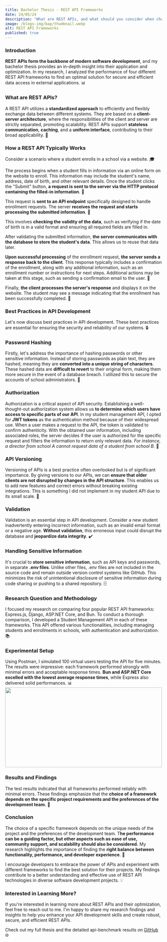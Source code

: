 ```yaml
---
title: Bachelor Thesis - REST API Frameworks
date: 24/05/24
description: "What are REST APIs, and what should you consider when choosing a framework?"
image: /blogs-img/bap/thumbnail.webp
alt: REST API Frameworks
published: true 
---
```


### Introduction
**REST APIs form the backbone of modern software development**, and my bachelor thesis provides an in-depth insight into their application and optimization. In my research, I analyzed the performance of four different REST API frameworks to find an optimal solution for secure and efficient data access in external applications. 📊

### What are REST APIs?
A REST API utilizes a **standardized approach** to efficiently and flexibly exchange data between different systems. They are based on a **client-server architecture**, where the responsibilities of the client and server are strictly separated, promoting scalability. REST APIs support **stateless communication**, **caching**, and a **uniform interface**, contributing to their broad applicability. 🔄

### How a REST API Typically Works
Consider a scenario where a student enrolls in a school via a website. 🎓

The process begins when a student fills in information via an online form on the website to enroll. This information may include the student's name, address, date of birth, and other relevant details. Once the student clicks the "Submit" button, **a request is sent to the server via the HTTP protocol containing the filled-in information**. 📝

This request is **sent to an API endpoint** specifically designed to handle enrollment requests. The server **receives the request and starts processing the submitted information**. 🔄

This involves **checking the validity of the data**, such as verifying if the date of birth is in a valid format and ensuring all required fields are filled in. 

After validating the submitted information, **the server communicates with the database to store the student's data**. This allows us to reuse that data later. 

**Upon successful processing** of the enrollment request, **the server sends a response back to the client**. This response typically includes a confirmation of the enrollment, along with any additional information, such as an enrollment number or instructions for next steps. Additional actions may be taken at this stage, such as sending a confirmation email to the user. 📨

Finally, **the client processes the server's response** and displays it on the website. The student may see a message indicating that the enrollment has been successfully completed. 🎉

### Best Practices in API Development
Let's now discuss best practices in API development. These best practices are essential for ensuring the security and reliability of our systems. 🔒

### Password Hashing
Firstly, let's address the importance of hashing passwords or other sensitive information. Instead of storing passwords as plain text, they are hashed, meaning they are **converted into a unique string of characters**. These hashed data are **difficult to revert** to their original form, making them more secure in the event of a database breach. I utilized this to secure the accounts of school administrators. 🔐

### Authorization
Authorization is a critical aspect of API security. Establishing a well-thought-out authorization system allows us **to determine which users have access to specific parts of our API**. In my student management API, I opted for **JWT tokens** as the authentication method because of their widespread use. When a user makes a request to the API, the token is validated to confirm authenticity. With the obtained user information, including associated roles, the server decides if the user is authorized for the specific request and filters the information to return only relevant data. *For instance, a director from school A cannot request data of a student from school B.* 🔑

### API Versioning
Versioning of APIs is a best practice often overlooked but is of significant importance. By giving versions to our APIs, we can **ensure that older clients are not disrupted by changes in the API structure**. This enables us to add new features and correct errors without breaking existing integrations. This is something I did not implement in my student API due to its small scale. 🔄

### Validation
Validation is an essential step in API development. Consider a new student inadvertently entering incorrect information, such as an invalid email format or a negative age. **Without validation**, this erroneous input could disrupt the database and **jeopardize data integrity**. ✔️

### Handling Sensitive Information
It's crucial to **store sensitive information**, such as API keys and passwords, in separate **.env files**. Unlike other files, .env files are not included in the source code and remain outside version control systems like GitHub. This minimizes the risk of unintentional disclosure of sensitive information during code sharing or pushing to a shared repository. 🗄️

### Research Question and Methodology
I focused my research on comparing four popular REST API frameworks: Express.js, Django, ASP.NET Core, and Bun. To conduct a thorough comparison, I developed a Student Management API in each of these frameworks. This API offered various functionalities, including managing students and enrollments in schools, with authentication and authorization. 📚

### Experimental Setup
Using Postman, I simulated 100 virtual users testing the API for five minutes. The results were impressive: each framework performed strongly with minimal errors and acceptable response times. **Bun and ASP.NET Core excelled with the lowest average response times**, while Express also delivered solid performances. 📊
<img src="/blogs-img/bap/benchmark.webp" style="object-fit: contain; height: 16rem; width: 100%" />


### Results and Findings
The test results indicated that all frameworks performed reliably with minimal errors.  These findings emphasize that the **choice of a framework depends on the specific project requirements and the preferences of the development team.** 🧠

### Conclusion
The choice of a specific framework depends on the unique needs of the project and the preferences of the development team. T**he performance can be a guiding factor, but other aspects such as ease of use, community support, and scalability should also be considered.** My research highlights the importance of finding the **right balance between functionality, performance, and developer experience**. 🏁

I encourage developers to embrace the power of APIs and experiment with different frameworks to find the best solution for their projects. My findings contribute to a better understanding and effective use of REST API technologies in diverse software development projects. 💡

### Interested in Learning More?
If you're interested in learning more about REST APIs and their optimization, feel free to reach out to me. I'm happy to share my research findings and insights to help you enhance your API development skills and create robust, secure, and efficient REST APIs.

Check out my full thesis and the detailed api-benchmark results on [GitHub](https://github.com/LukasOlivier/bap-rest-api/tree/97ecf1d7221fcf872d776d1d53c6c763d3388c01/documentation) 🌐
